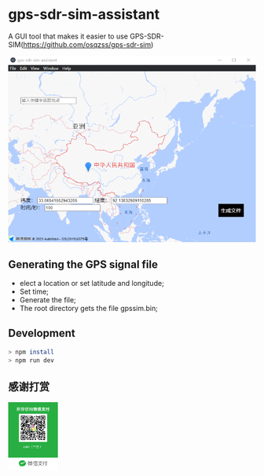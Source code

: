 # gps-sdr-sim-assistant
A GUI tool that makes it easier to use GPS-SDR-SIM(https://github.com/osqzss/gps-sdr-sim)

![](https://raw.githubusercontent.com/frank-pian/gps-sdr-sim-assistant/master/images/assistant.png)

## Generating the GPS signal file

- elect a location or set latitude and longitude;
- Set time;
- Generate the file;
- The root directory gets the file gpssim.bin;

## Development
```Bash
> npm install
> npm run dev
```
## 感谢打赏

<img src="https://raw.githubusercontent.com/frank-pian/gps-sdr-sim-assistant/master/images/qcode.jpg" width="20%">
